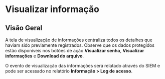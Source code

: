 # Visualizar informação

## **Visão Geral**

A tela de visualização de informações centraliza todos os detalhes que haviam sido previamente registrados. Observe que os dados protegidos estão disponíveis nos botões de ação **Visualizar senha**, **Visualizar informações** e **Download do arquivo**.

O evento de visualização das informações será relatado através do SIEM e pode ser acessado no relatório **Informação > Log de acesso**.

